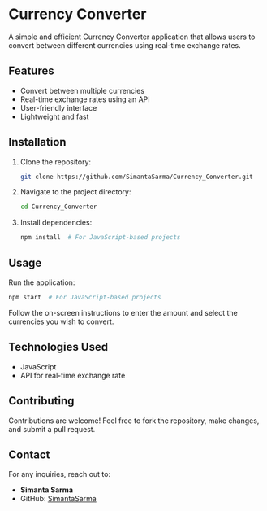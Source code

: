 
# Currency Converter

A simple and efficient Currency Converter application that allows users to convert between different currencies using real-time exchange rates.

## Features
- Convert between multiple currencies
- Real-time exchange rates using an API
- User-friendly interface
- Lightweight and fast

## Installation

1. Clone the repository:
   ```sh
   git clone https://github.com/SimantaSarma/Currency_Converter.git
   ```
2. Navigate to the project directory:
   ```sh
   cd Currency_Converter
   ```
3. Install dependencies:
   ```sh
   npm install  # For JavaScript-based projects
   
   ```

## Usage

Run the application:
```sh
npm start  # For JavaScript-based projects

```

Follow the on-screen instructions to enter the amount and select the currencies you wish to convert.

## Technologies Used
- JavaScript 
- API for real-time exchange rate

## Contributing

Contributions are welcome! Feel free to fork the repository, make changes, and submit a pull request.



## Contact

For any inquiries, reach out to:
- **Simanta Sarma**
- GitHub: [SimantaSarma](https://github.com/SimantaSarma)


